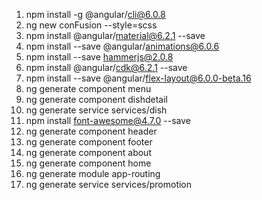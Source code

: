 1. npm install -g @angular/cli@6.0.8
2. ng new conFusion --style=scss
3. npm install @angular/material@6.2.1 --save
4. npm install --save @angular/animations@6.0.6
5. npm install --save hammerjs@2.0.8
6. npm install @angular/cdk@6.2.1 --save
7. npm install --save @angular/flex-layout@6.0.0-beta.16
8. ng generate component menu
9. ng generate component dishdetail
10. ng generate service services/dish
11. npm install font-awesome@4.7.0 --save
12. ng generate component header
13. ng generate component footer
14. ng generate component about
15. ng generate component home
16. ng generate module app-routing
17. ng generate service services/promotion
